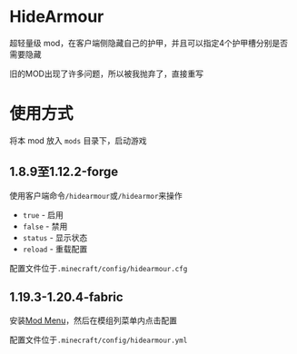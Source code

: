# HideArmour
超轻量级 mod，在客户端侧隐藏自己的护甲，并且可以指定4个护甲槽分别是否需要隐藏

旧的MOD出现了许多问题，所以被我抛弃了，直接重写

# 使用方式
将本 mod 放入 `mods` 目录下，启动游戏

## 1.8.9至1.12.2-forge
使用客户端命令`/hidearmour`或`/hidearmor`来操作

- `true` - 启用
- `false` - 禁用
- `status` - 显示状态
- `reload` - 重载配置

配置文件位于`.minecraft/config/hidearmour.cfg`

## 1.19.3-1.20.4-fabric
安装[Mod Menu](https://modrinth.com/mod/modmenu)，然后在模组列菜单内点击配置

配置文件位于`.minecraft/config/hidearmour.yml`
